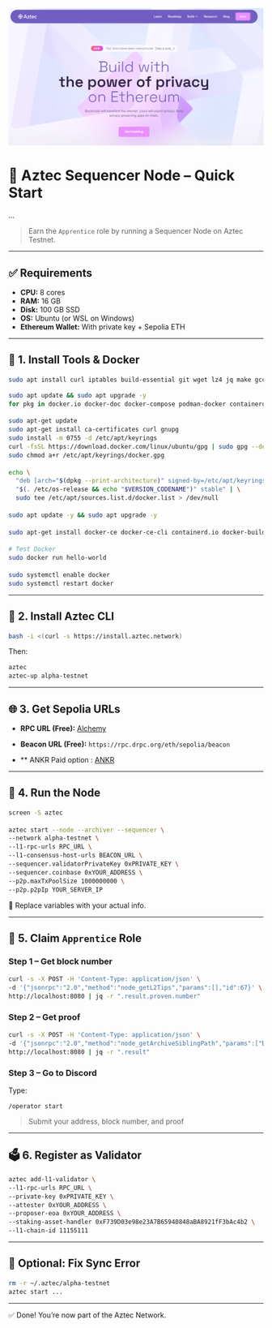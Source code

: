 ![Aztec Banner](https://raw.githubusercontent.com/0xAJPanda/Aztec/main/bannerAztec.png)

# 🚀 Aztec Sequencer Node – Quick Start
...


> Earn the `Apprentice` role by running a Sequencer Node on Aztec Testnet.

---

## ✅ Requirements

- **CPU:** 8 cores  
- **RAM:** 16 GB  
- **Disk:** 100 GB SSD  
- **OS:** Ubuntu (or WSL on Windows)  
- **Ethereum Wallet:** With private key + Sepolia ETH  

---

## 🔧 1. Install Tools & Docker

```bash
sudo apt install curl iptables build-essential git wget lz4 jq make gcc nano automake autoconf tmux htop nvme-cli libgbm1 pkg-config libssl-dev libleveldb-dev tar clang bsdmainutils ncdu unzip libleveldb-dev  -y
```

```bash
sudo apt update && sudo apt upgrade -y
for pkg in docker.io docker-doc docker-compose podman-docker containerd runc; do sudo apt-get remove $pkg; done

sudo apt-get update
sudo apt-get install ca-certificates curl gnupg
sudo install -m 0755 -d /etc/apt/keyrings
curl -fsSL https://download.docker.com/linux/ubuntu/gpg | sudo gpg --dearmor -o /etc/apt/keyrings/docker.gpg
sudo chmod a+r /etc/apt/keyrings/docker.gpg

echo \
  "deb [arch="$(dpkg --print-architecture)" signed-by=/etc/apt/keyrings/docker.gpg] https://download.docker.com/linux/ubuntu \
  "$(. /etc/os-release && echo "$VERSION_CODENAME")" stable" | \
  sudo tee /etc/apt/sources.list.d/docker.list > /dev/null

sudo apt update -y && sudo apt upgrade -y

sudo apt-get install docker-ce docker-ce-cli containerd.io docker-buildx-plugin docker-compose-plugin

# Test Docker
sudo docker run hello-world

sudo systemctl enable docker
sudo systemctl restart docker
```

---

## 🧱 2. Install Aztec CLI

```bash
bash -i <(curl -s https://install.aztec.network)
```

Then:
```bash
aztec
aztec-up alpha-testnet
```

---

## 🌐 3. Get Sepolia URLs

- **RPC URL (Free):** [Alchemy](https://dashboard.alchemy.com/)  
- **Beacon URL (Free):** `https://rpc.drpc.org/eth/sepolia/beacon`


- ** ANKR Paid option : [ANKR](https://www.ankr.com/rpc/?utm_referral=q47m74p398)

---

## 🏃 4. Run the Node

```bash
screen -S aztec

aztec start --node --archiver --sequencer \
--network alpha-testnet \
--l1-rpc-urls RPC_URL \
--l1-consensus-host-urls BEACON_URL \
--sequencer.validatorPrivateKey 0xPRIVATE_KEY \
--sequencer.coinbase 0xYOUR_ADDRESS \
--p2p.maxTxPoolSize 1000000000 \
--p2p.p2pIp YOUR_SERVER_IP  
```

🔁 Replace variables with your actual info.

---

## 🏅 5. Claim `Apprentice` Role

### Step 1 – Get block number
```bash
curl -s -X POST -H 'Content-Type: application/json' \
-d '{"jsonrpc":"2.0","method":"node_getL2Tips","params":[],"id":67}' \
http://localhost:8080 | jq -r ".result.proven.number"
```

### Step 2 – Get proof
```bash
curl -s -X POST -H 'Content-Type: application/json' \
-d '{"jsonrpc":"2.0","method":"node_getArchiveSiblingPath","params":["BLOCK","BLOCK"],"id":67}' \
http://localhost:8080 | jq -r ".result"
```

### Step 3 – Go to Discord  
Type:
```
/operator start
```
> Submit your address, block number, and proof

---

## 🗳️ 6. Register as Validator

```bash
aztec add-l1-validator \
--l1-rpc-urls RPC_URL \
--private-key 0xPRIVATE_KEY \
--attester 0xYOUR_ADDRESS \
--proposer-eoa 0xYOUR_ADDRESS \
--staking-asset-handler 0xF739D03e98e23A7B65940848aBA8921fF3bAc4b2 \
--l1-chain-id 11155111
```

---

## 🧹 Optional: Fix Sync Error

```bash
rm -r ~/.aztec/alpha-testnet
aztec start ...
```

---

✅ Done! You’re now part of the Aztec Network.
